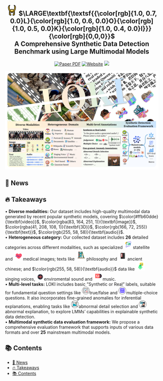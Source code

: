 <div align="center">
<h2 align="center"><img style="height: 35px;" src="https://github.com/opendatalab/LOKI/blob/27f9fa838ee344798e210ee00fa70ab1b32ef6ae/static/img/icons/loki.png"> $\LARGE\textbf{\textsf{{\color[rgb]{1.0, 0.7, 0.0}L}{\color[rgb]{1.0, 0.6, 0.0}O}{\color[rgb]{1.0, 0.5, 0.0}K}{\color[rgb]{1.0, 0.4, 0.0}I}}}{\color[rgb]{0,0,0}}$ 
 <br>A Comprehensive Synthetic Data Detection Benchmark using Large Multimodal Models</h2>

<a href="https://arxiv.org/abs/2410.09732" target="_blank"><img src="https://img.shields.io/badge/arXiv-LOKI-red?style=badge&logo=arXiv" alt="Paper PDF" height="25"></a>
<a href="https://opendatalab.github.io/LOKI/" target="_blank"><img alt="Website" src="https://img.shields.io/badge/🌎_Project Page-LOKI-blue.svg" height="25" /></a>
<a href='https://huggingface.co/papers/2410.09732'><img src='https://img.shields.io/badge/%F0%9F%A4%97%20Hugging%20Face-Paper-yellow' height="25"></a>

<p>
    <img src="https://github.com/opendatalab/LOKI/blob/27f9fa838ee344798e210ee00fa70ab1b32ef6ae/static/img/main-image.jpg" alt="LOKI" width="700" height="auto">
</p>
</div>

## &#x1F389; News


## &#x1F525; Takeaways
<p class="text">
            • <strong>Diverse modalities:</strong> Our dataset includes high-quality multimodal data generated by recent popular synthetic models, covering 
            $\color{#ffb60dde}{\textbf{video}}$,
            $\color{rgba(83, 164, 251, 1)}{\textbf{image}}$,
            $\color{rgba(41, 208, 108, 1)}{\textbf{3D}}$,
            $\color{rgb(166, 72, 255)}{\textbf{text}}$,
            $\color{rgb(255, 58, 58)}{\textbf{audio}}$. <br>
            • <strong>Heterogeneous category:</strong> Our collected dataset includes <strong>26</strong> detailed categories across different modalities, such as specialized <img style="height: 30px;" src="https://github.com/opendatalab/LOKI/blob/27f9fa838ee344798e210ee00fa70ab1b32ef6ae/static/img/icons/satellite.png">statellite and 
            <img style="height: 30px;" src="https://github.com/opendatalab/LOKI/blob/27f9fa838ee344798e210ee00fa70ab1b32ef6ae/static/img/icons/medical.png">medical images;  texts like <img style="height: 35px;" src="https://github.com/opendatalab/LOKI/blob/27f9fa838ee344798e210ee00fa70ab1b32ef6ae/static/img/icons/philosophy.png">philosophy and
            <img style="height: 30px;" src="https://github.com/opendatalab/LOKI/blob/27f9fa838ee344798e210ee00fa70ab1b32ef6ae/static/img/icons/ancient-literature.png">ancient chinese; and $\color{rgb(255, 58, 58)}{\textbf{audio}}$ data like 
            <img style="height: 30px;" src="https://github.com/opendatalab/LOKI/blob/27f9fa838ee344798e210ee00fa70ab1b32ef6ae/static/img/icons/singing.png">singing voices, <img style="height: 25px;" src="https://github.com/opendatalab/LOKI/blob/27f9fa838ee344798e210ee00fa70ab1b32ef6ae/static/img/icons/audio2.png">enviromental sound and <img style="height: 30px;" src="https://github.com/opendatalab/LOKI/blob/27f9fa838ee344798e210ee00fa70ab1b32ef6ae/static/img/icons/music.png">music. <br>
            • <strong>Multi-level tasks:</strong> LOKI includes basic ”Synthetic or Real” labels, suitable for fundamental question settings like <img style="height: 25px;" src="https://github.com/opendatalab/LOKI/blob/27f9fa838ee344798e210ee00fa70ab1b32ef6ae/static/img/icons/judgement.png">true/false and <img style="height: 25px;" src="https://github.com/opendatalab/LOKI/blob/27f9fa838ee344798e210ee00fa70ab1b32ef6ae/static/img/icons/selection.png">multiple-choice questions. It also incorporates fine-grained
anomalies for inferential explanations, enabling tasks like <img style="height: 25px;" src="https://github.com/opendatalab/LOKI/blob/27f9fa838ee344798e210ee00fa70ab1b32ef6ae/static/img/icons/details-selection.png">abnormal detail selection and <img style="height: 25px;" src="https://github.com/opendatalab/LOKI/blob/27f9fa838ee344798e210ee00fa70ab1b32ef6ae/static/img/icons/explanation.png">abnormal
explanation, to explore LMMs’ capabilities in explainable synthetic data detection. <br>
            • <strong>Multimodal synthetic data evaluation framework:</strong> We propose a comprehensive evaluation framework
that supports inputs of various data formats and over <strong>25</strong> mainstream multimodal models.
</p>

## 📚 Contents

- [🎉 News](#-news)
- [🔥 Takeaways](#-takeaways)
- [📚 Contents](#-contents)
